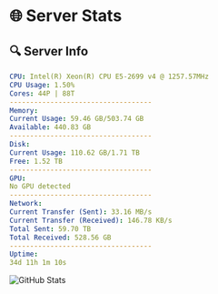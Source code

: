 # 🌐 Server Stats
## 🔍 Server Info
```yaml
CPU: Intel(R) Xeon(R) CPU E5-2699 v4 @ 1257.57MHz
CPU Usage: 1.50%
Cores: 44P | 88T
-----------------------------------
Memory:
Current Usage: 59.46 GB/503.74 GB
Available: 440.83 GB
-----------------------------------
Disk:
Current Usage: 110.62 GB/1.71 TB
Free: 1.52 TB
-----------------------------------
GPU:
No GPU detected
-----------------------------------
Network:
Current Transfer (Sent): 33.16 MB/s
Current Transfer (Received): 146.78 KB/s
Total Sent: 59.70 TB
Total Received: 528.56 GB
-----------------------------------
Uptime:
34d 11h 1m 10s
```
![GitHub Stats](https://img.shields.io/badge/Updated-2025-04-11_08:23:59-blue)